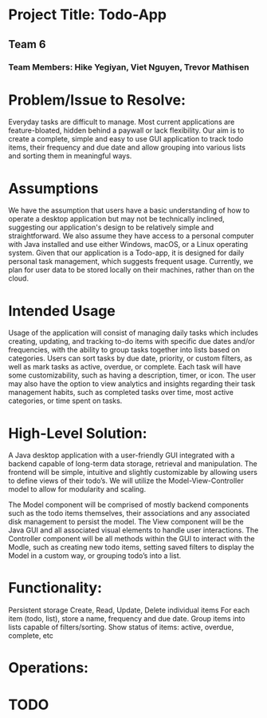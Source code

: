 # Project Title: Todo-App
## Team 6 
### Team Members: Hike Yegiyan, Viet Nguyen, Trevor Mathisen

# Problem/Issue to Resolve:
Everyday tasks are difficult to manage. Most current applications are feature-bloated, hidden behind a paywall or lack flexibility. Our aim is to create a complete, simple and easy to use GUI application to track todo items, their frequency and due date and allow grouping into various lists and sorting them in meaningful ways.

# Assumptions 
We have the assumption that users have a basic understanding of how to operate a desktop application but may not be technically inclined, suggesting our application's design to be relatively simple and straightforward. We also assume they have access to a personal computer with Java installed and use either Windows, macOS, or a Linux operating system. Given that our application is a Todo-app, it is designed for daily personal task management, which suggests frequent usage. Currently, we plan for user data to be stored locally on their machines, rather than on the cloud.

# Intended Usage
Usage of the application will consist of managing daily tasks which includes creating, updating, and tracking to-do items with specific due dates and/or frequencies, with the ability to group tasks together into lists based on categories. Users can sort tasks by due date, priority, or custom filters, as well as mark tasks as active, overdue, or complete. Each task will have some customizability, such as having a description, timer, or icon. The user may also have the option to view analytics and insights regarding their task management habits, such as completed tasks over time, most active categories, or time spent on tasks. 

# High-Level Solution:
A Java desktop application with a user-friendly GUI integrated with a backend capable of long-term data storage, retrieval and manipulation. The frontend will be simple, intuitive and slightly customizable by allowing users to define views of their todo’s. We will utilize the Model-View-Controller model to allow for modularity and scaling. 

The Model component will be comprised of mostly backend components such as the todo items themselves, their associations and any associated disk management to persist the model. The View component will be the Java GUI and all associated visual elements to handle user interactions. The Controller component will be all methods within the GUI to interact with the Modle, such as creating new todo items, setting saved filters to display the Model in a custom way, or grouping todo’s into a list. 


# Functionality:
Persistent storage
Create, Read, Update, Delete individual items
For each item (todo, list), store a name, frequency and due date.
Group items into lists capable of filters/sorting.
Show status of items: active, overdue, complete, etc

# Operations: 
#                   **TODO**
